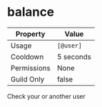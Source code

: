 # balance

| Property | Value |
|----------|-------|
| Usage | `[@user]` |
| Cooldown | 5 seconds |
| Permissions | None |
| Guild Only | false |

Check your or another user